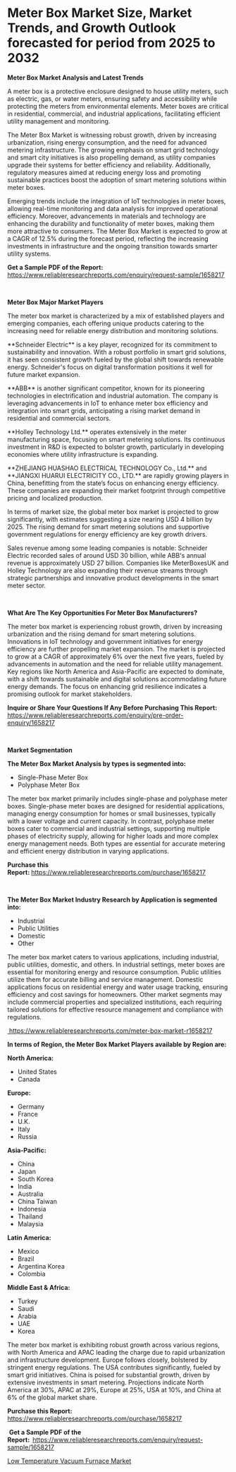 <p><h1>Meter Box Market Size, Market Trends, and Growth Outlook forecasted for period from 2025 to 2032</h1></p><p><strong>Meter Box Market Analysis and Latest Trends</strong></p>
<p><p>A meter box is a protective enclosure designed to house utility meters, such as electric, gas, or water meters, ensuring safety and accessibility while protecting the meters from environmental elements. Meter boxes are critical in residential, commercial, and industrial applications, facilitating efficient utility management and monitoring.</p><p>The Meter Box Market is witnessing robust growth, driven by increasing urbanization, rising energy consumption, and the need for advanced metering infrastructure. The growing emphasis on smart grid technology and smart city initiatives is also propelling demand, as utility companies upgrade their systems for better efficiency and reliability. Additionally, regulatory measures aimed at reducing energy loss and promoting sustainable practices boost the adoption of smart metering solutions within meter boxes.</p><p>Emerging trends include the integration of IoT technologies in meter boxes, allowing real-time monitoring and data analysis for improved operational efficiency. Moreover, advancements in materials and technology are enhancing the durability and functionality of meter boxes, making them more attractive to consumers. The Meter Box Market is expected to grow at a CAGR of 12.5% during the forecast period, reflecting the increasing investments in infrastructure and the ongoing transition towards smarter utility systems.</p></p>
<p><strong>Get a Sample PDF of the Report:&nbsp;</strong> <a href="https://www.reliableresearchreports.com/enquiry/request-sample/1658217?utm_campaign=2224&utm_medium=2&utm_source=Github&utm_content=ia&utm_term=08042025&utm_id=meter-box">https://www.reliableresearchreports.com/enquiry/request-sample/1658217</a></p>
<p>&nbsp;</p>
<p><strong>Meter Box Major Market Players</strong></p>
<p><p>The meter box market is characterized by a mix of established players and emerging companies, each offering unique products catering to the increasing need for reliable energy distribution and monitoring solutions.</p><p>**Schneider Electric** is a key player, recognized for its commitment to sustainability and innovation. With a robust portfolio in smart grid solutions, it has seen consistent growth fueled by the global shift towards renewable energy. Schneider's focus on digital transformation positions it well for future market expansion.</p><p>**ABB** is another significant competitor, known for its pioneering technologies in electrification and industrial automation. The company is leveraging advancements in IoT to enhance meter box efficiency and integration into smart grids, anticipating a rising market demand in residential and commercial sectors.</p><p>**Holley Technology Ltd.** operates extensively in the meter manufacturing space, focusing on smart metering solutions. Its continuous investment in R&D is expected to bolster growth, particularly in developing economies where utility infrastructure is expanding.</p><p>**ZHEJIANG HUASHAO ELECTRICAL TECHNOLOGY Co., Ltd.** and **JIANGXI HUARUI ELECTRICITY CO., LTD.** are rapidly growing players in China, benefitting from the state’s focus on enhancing energy efficiency. These companies are expanding their market footprint through competitive pricing and localized production.</p><p>In terms of market size, the global meter box market is projected to grow significantly, with estimates suggesting a size nearing USD 4 billion by 2025. The rising demand for smart metering solutions and supportive government regulations for energy efficiency are key growth drivers.</p><p>Sales revenue among some leading companies is notable: Schneider Electric recorded sales of around USD 30 billion, while ABB's annual revenue is approximately USD 27 billion. Companies like MeterBoxesUK and Holley Technology are also expanding their revenue streams through strategic partnerships and innovative product developments in the smart meter sector.</p></p>
<p>&nbsp;</p>
<p><strong>What Are The Key Opportunities For Meter Box Manufacturers?</strong></p>
<p><p>The meter box market is experiencing robust growth, driven by increasing urbanization and the rising demand for smart metering solutions. Innovations in IoT technology and government initiatives for energy efficiency are further propelling market expansion. The market is projected to grow at a CAGR of approximately 6% over the next five years, fueled by advancements in automation and the need for reliable utility management. Key regions like North America and Asia-Pacific are expected to dominate, with a shift towards sustainable and digital solutions accommodating future energy demands. The focus on enhancing grid resilience indicates a promising outlook for market stakeholders.</p></p>
<p><strong>Inquire or Share Your Questions If Any Before Purchasing This Report:</strong> <a href="https://www.reliableresearchreports.com/enquiry/pre-order-enquiry/1658217?utm_campaign=2224&utm_medium=2&utm_source=Github&utm_content=ia&utm_term=08042025&utm_id=meter-box">https://www.reliableresearchreports.com/enquiry/pre-order-enquiry/1658217</a></p>
<p>&nbsp;</p>
<p><strong>Market Segmentation</strong></p>
<p><strong>The Meter Box Market Analysis by types is segmented into:</strong></p>
<p><ul><li>Single-Phase Meter Box</li><li>Polyphase Meter Box</li></ul></p>
<p><p>The meter box market primarily includes single-phase and polyphase meter boxes. Single-phase meter boxes are designed for residential applications, managing energy consumption for homes or small businesses, typically with a lower voltage and current capacity. In contrast, polyphase meter boxes cater to commercial and industrial settings, supporting multiple phases of electricity supply, allowing for higher loads and more complex energy management needs. Both types are essential for accurate metering and efficient energy distribution in varying applications.</p></p>
<p><strong>Purchase this Report:&nbsp;</strong><a href="https://www.reliableresearchreports.com/purchase/1658217?utm_campaign=2224&utm_medium=2&utm_source=Github&utm_content=ia&utm_term=08042025&utm_id=meter-box">https://www.reliableresearchreports.com/purchase/1658217</a></p>
<p>&nbsp;</p>
<p><strong>The Meter Box Market Industry Research by Application is segmented into:</strong></p>
<p><ul><li>Industrial</li><li>Public Utilities</li><li>Domestic</li><li>Other</li></ul></p>
<p><p>The meter box market caters to various applications, including industrial, public utilities, domestic, and others. In industrial settings, meter boxes are essential for monitoring energy and resource consumption. Public utilities utilize them for accurate billing and service management. Domestic applications focus on residential energy and water usage tracking, ensuring efficiency and cost savings for homeowners. Other market segments may include commercial properties and specialized institutions, each requiring tailored solutions for effective resource management and compliance with regulations.</p></p>
<p><a href="https://www.reliableresearchreports.com/meter-box-market-r1658217?utm_campaign=2224&utm_medium=2&utm_source=Github&utm_content=ia&utm_term=08042025&utm_id=meter-box">&nbsp;https://www.reliableresearchreports.com/meter-box-market-r1658217</a></p>
<p><strong>In terms of Region, the Meter Box Market Players available by Region are:</strong></p>
<p>
    <p> <strong> North America: </strong>
        <ul>
            <li>United States</li>
            <li>Canada</li>
        </ul>
        </p> 
    <p> <strong> Europe: </strong>
        <ul>
            <li>Germany</li>
            <li>France</li>
            <li>U.K.</li>
            <li>Italy</li>
            <li>Russia</li>
        </ul>
        </p> 
    <p> <strong> Asia-Pacific: </strong>
        <ul>
            <li>China</li>
            <li>Japan</li>
            <li>South Korea</li>
            <li>India</li>
            <li>Australia</li>
            <li>China Taiwan</li>
            <li>Indonesia</li>
            <li>Thailand</li>
            <li>Malaysia</li>
        </ul>
        </p> 
    <p> <strong> Latin America: </strong>
        <ul>
            <li>Mexico</li>
            <li>Brazil</li>
            <li>Argentina Korea</li>
            <li>Colombia</li>
        </ul>
        </p> 
    <p> <strong> Middle East & Africa: </strong>
        <ul>
            <li>Turkey</li>
            <li>Saudi</li>
            <li>Arabia</li>
            <li>UAE</li>
            <li>Korea</li>
        </ul>
    </p>
    </p>
<p><p>The meter box market is exhibiting robust growth across various regions, with North America and APAC leading the charge due to rapid urbanization and infrastructure development. Europe follows closely, bolstered by stringent energy regulations. The USA contributes significantly, fueled by smart grid initiatives. China is poised for substantial growth, driven by extensive investments in smart metering. Projections indicate North America at 30%, APAC at 29%, Europe at 25%, USA at 10%, and China at 6% of the global market share.</p></p>
<p><strong>Purchase this Report: </strong><a href="https://www.reliableresearchreports.com/purchase/1658217?utm_campaign=2224&utm_medium=2&utm_source=Github&utm_content=ia&utm_term=08042025&utm_id=meter-box">https://www.reliableresearchreports.com/purchase/1658217</a></p>
<p>&nbsp;<strong>Get a Sample PDF of the Report:&nbsp;&nbsp;</strong><a href="https://www.reliableresearchreports.com/enquiry/request-sample/1658217?utm_campaign=2224&utm_medium=2&utm_source=Github&utm_content=ia&utm_term=08042025&utm_id=meter-box">https://www.reliableresearchreports.com/enquiry/request-sample/1658217</a></p>
<p><strong></strong></p>
<p><p><a href="https://github.com/gerdabatiskzv9/Market-Research-Report-List-1/blob/main/low-temperature-vacuum-furnace-market.md?utm_campaign=2224&utm_medium=2&utm_source=Github&utm_content=ia&utm_term=08042025&utm_id=meter-box">Low Temperature Vacuum Furnace Market</a></p></p>